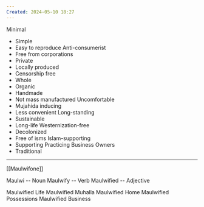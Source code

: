 ```yaml
---
Created: 2024-05-10 18:27
---
```

Minimal
- Simple
- Easy to reproduce
Anti-consumerist
- Free from corporations
- Private
- Locally produced
- Censorship free
- Whole
- Organic
- Handmade
- Not mass manufactured
Uncomfortable
- Mujahida inducing
- Less convenient
Long-standing
- Sustainable
- Long-life
Westernization-free
- Decolonized
- Free of isms
Islam-supporting
- Supporting Practicing Business Owners
- Traditional
---



[[Maulwifone]]

Maulwi -- Noun
Maulwify -- Verb
Maulwified -- Adjective

Maulwified Life
Maulwified Muhalla
Maulwified Home
Maulwified Possessions
Maulwified Business

